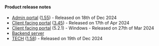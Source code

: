 #### Product release notes
* [Admin portal](/release-notes/admin) ([1.55](/configs/release-notes/admin/v1.55.1)) - Released on 18th of Dec 2024
* [Client facing portal](/release-notes/portal) ([3.45](/configs/release-notes/portal/v3.45)) - Released on 17th of Apr 2024
* [Client facing portal](https://help.deskdirector.com/article/4uzjpwaiou) (5.2.1) - Windows - Released on 27th of Mar 2024
* [Backend server](https://help.deskdirector.com/article/5ml4ieesph-server-changelog)
* [TECH](/release-notes/tech) ([1.58](/configs/release-notes/tech/v1.58)) - Released on 19th of Dec 2024
